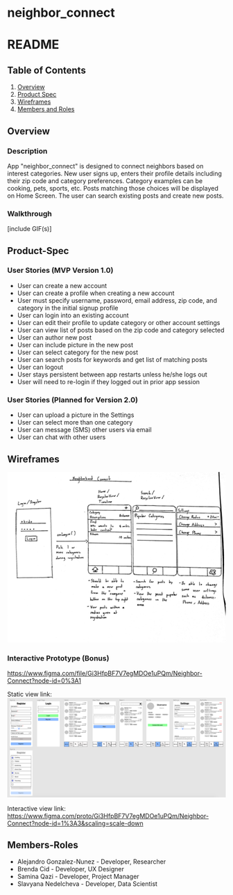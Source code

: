 neighbor_connect
===

# README

## Table of Contents
1. [Overview](#Overview)
2. [Product Spec](#Product-Spec)
3. [Wireframes](#Wireframes)
4. [Members and Roles](#Members-Roles)

## Overview

### Description

App "neighbor_connect" is designed to connect neighbors based on interest categories. New user signs up, enters their profile details including their zip code and category preferences. Category examples can be cooking, pets, sports, etc. Posts matching those choices will be displayed on Home Screen. The user can search existing posts and create new posts.

### Walkthrough

[include GIF(s)]

## Product-Spec
### User Stories (MVP Version 1.0)
- User can create a new account
- User can create a profile when creating a new account
- User must specify username, password, email address, zip code, and category in the initial signup profile
- User can login into an existing account
- User can edit their profile to update category or other account settings
- User can view list of posts based on the zip code and category selected
- User can author new post
- User can include picture in the new post
- User can select category for the new post
- User can search posts for keywords and get list of matching posts
- User can logout
- User stays persistent between app restarts unless he/she logs out
- User will need to re-login if they logged out in prior app session


### User Stories (Planned for Version 2.0)
- User can upload a picture in the Settings
- User can select more than one category
- User can message (SMS) other users via email
- User can chat with other users


## Wireframes

<img src=https://github.com/saminaqazi123456/neighbor_connect/blob/master/Mockup%20version2%20202005262121081000.jpg width=600>

### Interactive Prototype (Bonus)

https://www.figma.com/file/Gi3HfpBF7V7egMDOe1uPQm/Neighbor-Connect?node-id=0%3A1

Static view link:
<img src=https://github.com/saminaqazi123456/neighbor_connect/blob/master/figma_prototype.png width=800>

Interactive view link: https://www.figma.com/proto/Gi3HfpBF7V7egMDOe1uPQm/Neighbor-Connect?node-id=1%3A3&scaling=scale-down

## Members-Roles

- Alejandro Gonzalez-Nunez - Developer, Researcher
- Brenda Cid - Developer, UX Designer
- Samina Qazi - Developer, Project Manager
- Slavyana Nedelcheva - Developer, Data Scientist


